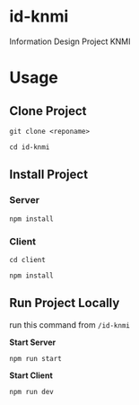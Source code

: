 # id-knmi

Information Design Project KNMI

# Usage

## Clone Project

```
git clone <reponame>
```

```
cd id-knmi
```

## Install Project

### Server

```
npm install
```

### Client

```
cd client
```

```
npm install
```

## Run Project Locally

run this command from `/id-knmi`

**Start Server**

```
npm run start
```

**Start Client**

```
npm run dev
```
